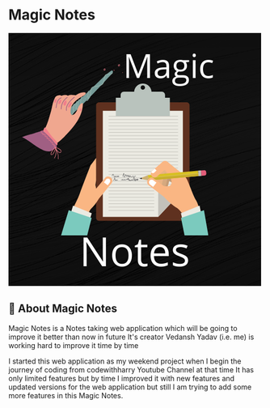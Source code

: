 
# Magic  Notes




![Logo](https://github.com/Official-Vedansh-Yadav/magicNotes/blob/main/favicon.png)

    
## 🚀 About Magic Notes
Magic Notes is a Notes taking web application which will be going to improve it better than now in future It's creator Vedansh Yadav (i.e. me) is working hard to improve it time by time

I started this web application as my weekend project when I begin the journey of coding from codewithharry Youtube Channel at that time It has only limited features but by time I improved it with new features and updated versions for the web application but still I am trying to add some more features in this Magic Notes.

  